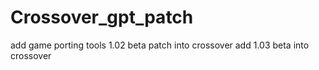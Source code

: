 # Crossover_gpt_patch
add game porting tools 1.02 beta patch into crossover 
add 1.03 beta into crossover 

